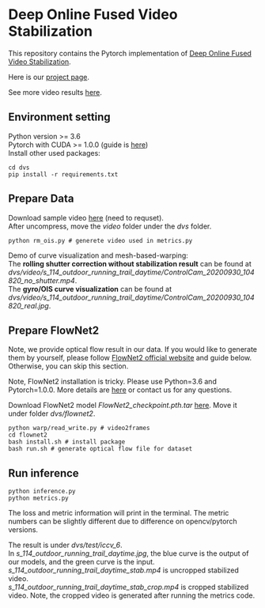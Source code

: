 
# Deep Online Fused Video Stabilization

This repository contains the Pytorch implementation of [Deep Online Fused Video Stabilization](https://arxiv.org/abs/2102.01279). 

Here is our [project page](https://zhmeishi.github.io/dvs/).

See more video results [here](https://zhmeishi.github.io/dvs/supp/results.html).

## Environment setting
Python version >= 3.6  
Pytorch with CUDA >= 1.0.0 (guide is [here](https://pytorch.org/get-started/locally/))  
Install other used packages:
```
cd dvs
pip install -r requirements.txt 
```

## Prepare Data
Download sample video [here](https://drive.google.com/file/d/1nju9H8ohYZh6dGsdrQjQXFgfgkrFtkRi/view?usp=sharing) (need to requset).   
After uncompress, move the *video* folder under the *dvs* folder.   

```
python rm_ois.py # generete video used in metrics.py 
```
Demo of curve visualization and mesh-based-warping:  
The **rolling shutter correction without stabilization result** can be found at *dvs/video/s_114_outdoor_running_trail_daytime/ControlCam_20200930_104820_no_shutter.mp4*.  
The **gyro/OIS curve visualization** can be found at *dvs/video/s_114_outdoor_running_trail_daytime/ControlCam_20200930_104820_real.jpg*.  


## Prepare FlowNet2
Note, we provide optical flow result in our data. If you would like to generate them by yourself, please follow [FlowNet2 official website](https://github.com/NVIDIA/flownet2-pytorch) and guide below. Otherwise, you can skip this section. 

Note, FlowNet2 installation is tricky. Please use Python=3.6 and Pytorch=1.0.0. More details are [here](https://github.com/NVIDIA/flownet2-pytorch/issues/156) or contact us for any questions.

Download FlowNet2 model *FlowNet2_checkpoint.pth.tar* [here](https://drive.google.com/file/d/1hF8vS6YeHkx3j2pfCeQqqZGwA_PJq_Da/view).  Move it under folder *dvs/flownet2*.  
```
python warp/read_write.py # video2frames
cd flownet2
bash install.sh # install package
bash run.sh # generate optical flow file for dataset
``` 

## Run inference 
```
python inference.py
python metrics.py
``` 
The loss and metric information will print in the terminal. The metric numbers can be slightly different due to difference on opencv/pytorch versions.  

The result is under *dvs/test/iccv_6*.   
In *s_114_outdoor_running_trail_daytime.jpg*, the blue curve is the output of our models, and the green curve is the input.   
*s_114_outdoor_running_trail_daytime_stab.mp4* is uncropped stabilized video.  
*s_114_outdoor_running_trail_daytime_stab_crop.mp4* is cropped stabilized video. Note, the cropped video is generated after running the metrics code.   

